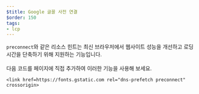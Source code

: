 ```yaml
---
$title: Google 글꼴 사전 연결
$order: 150
tags:
- lcp
---
```


`preconnect`와 같은 리소스 힌트는 최신 브라우저에서 웹사이트 성능을 개선하고 로딩 시간을 단축하기 위해 지원하는 기능입니다. <br><br> 다음 코드를 페이지에 직접 추가하여 이러한 기능을 사용해 보세요.

```
<link href=https://fonts.gstatic.com rel="dns-prefetch preconnect" crossorigin>
```
